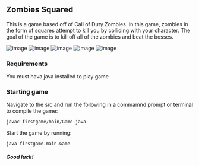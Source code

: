 ## Zombies Squared

This is a game based off of Call of Duty Zombies. In this game, zombies in the form of squares attempt to kill you by colliding with your character. The goal of the game is to kill off all of the zombies and beat the bosses. 

![image](https://user-images.githubusercontent.com/7156049/167059338-e8280fb4-45de-4408-859b-885fc559d2b1.png)
![image](https://user-images.githubusercontent.com/7156049/167059368-a595fb11-c682-417c-b14e-938ef0100ffc.png)
![image](https://user-images.githubusercontent.com/7156049/167059389-d917ebf6-8639-4e0e-b73a-150334aa400f.png)
![image](https://user-images.githubusercontent.com/7156049/167059421-f1a3eac6-b105-4517-8820-20a1c10bd403.png)
![image](https://user-images.githubusercontent.com/7156049/167063638-143ceed3-b6c0-4543-9958-83d2a30276ea.png)


### Requirements

You must hava java installed to play game

### Starting game

Navigate to the src and run the following in a commamnd prompt or terminal to compile the game:

`javac firstgame/main/Game.java`

Start the game by running:

`java firstgame.main.Game`

##### Good luck!
